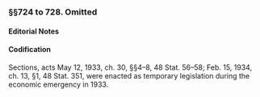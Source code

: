 ### §§724 to 728. Omitted ###

#### **Editorial Notes** ####

#### Codification ####

Sections, acts May 12, 1933, ch. 30, §§4–8, 48 Stat. 56–58; Feb. 15, 1934, ch. 13, §1, 48 Stat. 351, were enacted as temporary legislation during the economic emergency in 1933.